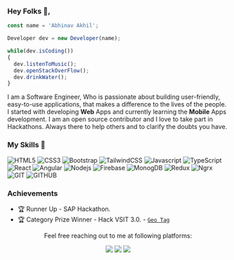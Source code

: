 ### Hey Folks 👋, 
<!-- I'm Abhinav Akhil 👋 -->

<!-- - 🔭 I’m a FullStack Software Engineer. 
- 📚 BTech in CSE from LPU .  
- 🤔 I’m open for discussion at https://www.linkedin.com/in/abhinavakhil/.
- 💬 Ask me about Fullstack or any tech related stuff.
- 📫 How to reach me: abhinavakhil@outlook.com
- 😄 Pronouns: He/His.
- 📙 Javascript/Typescript, Angular2+/NGRX, Reactjs/Redux, Nodejs. -->

```js
const name = 'Abhinav Akhil';

Developer dev = new Developer(name);

while(dev.isCoding())
{
  dev.listenToMusic();
  dev.openStackOverFlow();
  dev.drinkWater();
}
```

I am a Software Engineer, Who is passionate about building user-friendly, easy-to-use applications, that makes a difference to the lives of the people. I started with developing **Web** Apps and currently learning the **Mobile** Apps development. I am an open source contributor and I love to take part in Hackathons. Always there to help others and to clarify the doubts you have.
<!-- I am a **DevOps** and **API** developer. -->

### My Skills 🚀
<!-- ![Amazon Aws](https://img.shields.io/badge/amazon-aws.svg?style=for-the-badge&logo=amazon-aws&color=232F3E) -->
<!-- ![PHP](https://img.shields.io/badge/php-%777BB4.svg?style=for-the-badge&logo=php&logoColor=white&color=777BB4) -->
<!-- ![LARAVEL](https://img.shields.io/badge/laravel-%FF2D20.svg?style=for-the-badge&logo=laravel&logoColor=white&color=FF2D20) -->
<!-- ![MySQL](https://img.shields.io/badge/mysql-%4479A1.svg?style=for-the-badge&logo=mysql&logoColor=white&color=4479A1) -->
<!-- ![Linux](https://img.shields.io/badge/linux-%FCC624.svg?style=for-the-badge&logo=linux&logoColor=black&color=FCC624) -->
![HTML5](https://img.shields.io/badge/html5-%3776AB.svg?style=for-the-badge&logo=html5&logoColor=white&color=E34F26)
![CSS3](https://img.shields.io/badge/css3-%1572B6.svg?style=for-the-badge&logo=css3&logoColor=white&color=1572B6)
![Bootstrap](https://img.shields.io/badge/bootstrap-%3776AB.svg?style=for-the-badge&logo=bootstrap&logoColor=white&color=563D7C)
![TailwindCSS](https://img.shields.io/badge/Tailwind_CSS-38B2AC?style=for-the-badge&logo=tailwind-css&logoColor=white)
![Javascript](https://img.shields.io/badge/javscript-%F7DF1E.svg?style=for-the-badge&logo=javascript&logoColor=black&color=F7DF1E)
![TypeScript](https://img.shields.io/badge/-TypeScript-007ACC?style=for-the-badge&logo=typescript&logoColor=white&color=007ACC)
![React](https://img.shields.io/badge/-React-black?style=for-the-badge&logo=react&logoColor=61DBFB&color=FFFFFF)
![Angular](https://img.shields.io/badge/-Angular-black?style=for-the-badge&logo=angular&logoColor=DD1B16&color=FFFFFF)
![Nodejs](https://img.shields.io/badge/-Nodejs-black?style=for-the-badge&logo=Node.js&logoColor=FFFFFF&color=3C873A)
![Firebase](https://img.shields.io/badge/firebase-ffca28?style=for-the-badge&logo=firebase&logoColor=black)
![MonogDB](https://img.shields.io/badge/MongoDB-4EA94B?style=for-the-badge&logo=mongodb&logoColor=white)
![Redux](https://img.shields.io/badge/Redux-593D88?style=for-the-badge&logo=redux&logoColor=white)
![Ngrx](https://img.shields.io/badge/Ngrx-593D88?style=for-the-badge&logo=ngrx&logoColor=white)
![GIT](https://img.shields.io/badge/git-%3776AB.svg?style=for-the-badge&logo=git&logoColor=white&color=F05032)
![GITHUB](https://img.shields.io/badge/GitHub-100000?style=for-the-badge&logo=github&logoColor=white)

### Achievements

- 🏆 Runner Up - SAP Hackathon.           
- 🏆 Category Prize Winner - Hack VSIT 3.0. - [`Geo Tag`](https://drive.google.com/file/d/1-HgYqYuM_fFLaa4FsJC1NLSKTGp51PTf/view?usp=sharing)                 


<p align="center">Feel free reaching out to me at following platforms:</p>

<p align="center">
  <a href="https://www.linkedin.com/in/abhinavakhil/"><img src="https://img.shields.io/badge/LinkedIn-0077B5?style=for-the-badge&logo=linkedin&logoColor=white"></a> 
  <!-- <a href="https://dev.to/schmelto"><img src="https://img.shields.io/badge/dev.to-0A0A0A?style=for-the-badge&logo=dev.to&logoColor=white"></a> -->
 <!-- <a href="https://people.sap.com/schmelto"><img src="https://img.shields.io/badge/SAP-0FAAFF?style=for-the-badge&logo=sap&logoColor=white"></a> -->
  <!--<a href=""><img src="https://img.shields.io/badge/Instagram-E4405F?style=for-the-badge&logo=instagram&logoColor=white"></a> -->
  <a href="https://twitter.com/akhil_abhinav"><img src="https://img.shields.io/badge/Twitter-1DA1F2?style=for-the-badge&logo=twitter&logoColor=white"></a>
  <a href="mailto:abhinavakhil55@gmail.com"><img src="https://img.shields.io/badge/mail-EA4335?style=for-the-badge&logo=gmail&logoColor=white"></a>
</p>
